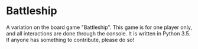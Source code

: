 # Battleship
A variation on the board game "Battleship".
This game is for one player only, and all interactions are done through the console.
It is written in Python 3.5.
If anyone has something to contribute, please do so!
